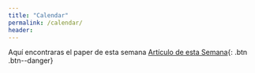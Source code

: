 ```yaml
---
title: "Calendar"
permalink: /calendar/
header:
---
```

Aquí encontraras el paper de esta semana
[Artículo de esta Semana](https://publicjournalclub.github.io/pdf/100720_BurberryA.pdf){: .btn .btn--danger}
